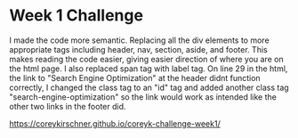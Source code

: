 # Week 1 Challenge
I made the code more semantic. Replacing all the div elements to more appropriate tags including
header, nav, section, aside, and footer. This makes reading the code easier, giving
easier direction of where you are on the html page. I also replaced span tag with label tag.
On line 29 in the html, the link to "Search Engine Optimization" at the header didnt function correctly,
I changed the class tag to an "id" tag and added another class tag "search-engine-optimization" so the link would work as intended like the other two links in the footer did.

https://coreykirschner.github.io/coreyk-challenge-week1/

